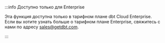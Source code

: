 :::info Доступно только для Enterprise

Эта функция доступна только в тарифном плане dbt Cloud Enterprise. Если вы хотите узнать больше о тарифном плане Enterprise, свяжитесь с нами по адресу [sales@getdbt.com](mailto:sales@getdbt.com).

:::